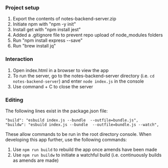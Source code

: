 ### Project setup

1. Export the contents of notes-backend-server.zip
2. Initiate npm with "npm -y init"
3. Install get with "npm install jest"
4. Added a .gitignore file to prevent repo upload of node_modules folders
5. Run "npm install express --save"
6. Run "brew install jq"

### Interaction

1. Open index.html in a browser to view the app
2. To run the server, go to the notes-backend-server directory (i.e. `cd notes-backend-server`) and enter `node index.js` in the console
3. Use command + C to close the server

### Editing

The following lines exist in the package.json file:

```
"build": "esbuild index.js --bundle  --outfile=bundle.js",
"buildw": "esbuild index.js --bundle  --outfile=bundle.js --watch",
```

These allow commands to be run in the root directory console. When developing this app further, use the following commands:

1. Use `npm run build` to rebuild the app once amends have been made
2. Use `npm run buildw` to initiate a watchful build (i.e. continuously builds as amends are made)
